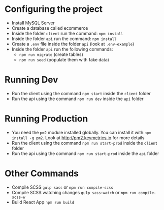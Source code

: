 # Configuring the project 
- Install MySQL Server
- Create a database called ecommerce
- Inside the folder `client` run the command: `npm install`
- Inside the folder `api` run the command: `npm install`
- Create a `.env` file inside the folder `api` (look at `.env-example`)
- Inside the folder `api` run the following commands:
  - `npm run migrate` (create tables)
  - `npm run seed` (populate them with fake data)

# Running Dev
- Run the client using the command `npm start` inside the `client` folder
- Run the api using the command `npm run dev` inside the `api` folder

# Running Production
- You need the `pm2` module installed globally. You can install it with `npm install -g pm2`. Look at http://pm2.keymetrics.io for more details
- Run the client using the command `npm run start-prod` inside the `client` folder
- Run the api using the command `npm run start-prod` inside the `api` folder

# Other Commands
- Compile SCSS `gulp sass` or `npm run compile-scss`
- Compile SCSS watching changes `gulp sass:watch` or `npm run compile-scss-w`
- Build React App `npm run build`
